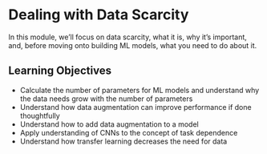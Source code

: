 # Dealing with Data Scarcity

In this module, we’ll focus on data scarcity, what it is, why it’s important, and, before moving onto building ML models, what you need to do about it.

## Learning Objectives

- Calculate the number of parameters for ML models and understand why the data needs grow with the number of parameters
- Understand how data augmentation can improve performance if done thoughtfully
- Understand how to add data augmentation to a model
- Apply understanding of CNNs to the concept of task dependence
- Understand how transfer learning decreases the need for data